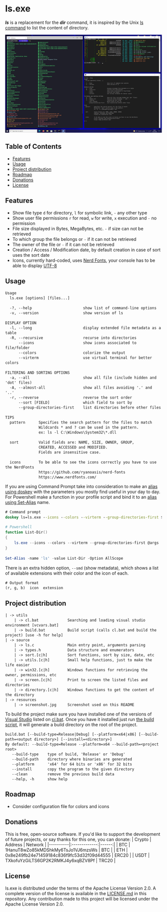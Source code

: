 
# ls.exe

_**ls**_ is a replacement for the _**dir**_ command, it is inspired by the Unix [ls command](https://en.wikipedia.org/wiki/Ls) to list the content of directory.

![Screenshots of ls](resources/screenshot.jpg)

## Table of Contents
- [Features](#features)
- [Usage](#usage)
- [Project distribution](#project-distribution)
- [Roadmap](#roadmap)
- [Donations](#donations)
- [License](#license)

## Features
* Show file type `d` for directory, `l` for symbolic link, `-` any other type
* Show user file permissions `r` for read, `w` for write, `x` execution and `-` no permission
* File size displayed in Bytes, MegaBytes, etc. `-` if size can not be retrieved
* To which group the file belongs or `-` if it can not be retrieved
* The owner of the file or `-` if it can not be retrieved
* Creation / Access / Modification date, by default creation in case of sort uses the sort date
* Icons, currently hard-coded, uses [Nerd Fonts](https://github.com/ryanoasis/nerd-fonts), your console has to be able to display [UTF-8](https://en.wikipedia.org/wiki/UTF-8)

## Usage
```
Usage
  ls.exe [options] [files...]

  -?, --help                       show list of command-line options
  -v, --version                    show version of ls

DISPLAY OPTION
  -l, --long                       display extended file metadata as a table
  -R, --recursive                  recurse into directories
      --icons                      show icons associated to file/folder
      --colors                     colorize the output
      --virterm                    use virtual terminal for better colors

FILTERING AND SORTING OPTIONS
  -a, --all                        show all file (include hidden and 'dot' files)
  -A, --almost-all                 show all files avoiding '.' and '..'
  -r, --reverse                    reverse the sort order
      --sort [FIELD]               which field to sort by
      --group-directories-first    list directories before other files

TIPS
  pattern      Specifies the search pattern for the files to match
               Wildcards * and ? can be used in the pattern.
               ex: ls -l C:\Windows\System32\*.dll

  sort         Valid fields are: NAME, SIZE, OWNER, GROUP,
               CREATED, ACCESSED and MODIFIED.
               Fields are insensitive case.

  icons        To be able to see the icons correctly you have to use the NerdFonts
               https://github.com/ryanoasis/nerd-fonts
               https://www.nerdfonts.com/
```

If you are using Command Prompt take into consideration to make an [alias using doskey](https://docs.microsoft.com/en-us/windows-server/administration/windows-commands/doskey) with the parameters you mostly find useful in your day to day. For Powershell make a function in your profile script and bind it to an [alias using Set-Alias](https://docs.microsoft.com/en-us/powershell/module/microsoft.powershell.utility/set-alias?view=powershell-7.2) name.

```bat
# Command prompt
doskey ls=ls.exe --icons --colors --virterm --group-directories-first $*
```

```powershell
# Powershell
function List-Dir()
{
    ls.exe --icons --colors --virterm --group-directories-first @args
}

Set-Alias -name 'ls' -value List-Dir -Option AllScope
```

There is an extra hidden option, `--smd` (show metadata), which shows a list of available extensions with their color and the icon of each.

```shell
# Output format
(r, g, b)  icon  extension
```

## Project distribution
```
| -> utils
    | -> cl.bat             Searching and loading visual studio environment [vcvars.bat]
    | -> build.bat          Build script (calls cl.bat and build the project) [use -h for help]
| -> source
    | -> ls.c               Main entry point, arguments parsing
    | -> types.h            Data structure and enumerators
    | -> sort.[c|h]         Sort functions, sort by size, date, etc
    | -> utils.[c|h]        Small help functions, just to make the life easier
    | -> win32.[c|h]        Windows functions for retrieving the owner, permissions, etc
    | -> screen.[c|h]       Print to screen the listed files and directories
    | -> directory.[c|h]    Windows functions to get the content of the directory
| -> resources
    | -> screenshot.jpg     Screenshot used on this README
```

To build the project make sure you have installed one of the versions of [Visual Studio](https://visualstudio.microsoft.com) listed on [cl.bat](utils/cl.bat). Once you have it installed just run [the build script](utils/build.bat), it will generate a build directory on the root of the project.

```
build.bat [--build-type=Release|Debug] [--platform=x64|x86] [--build-path=<output directory>] [--install=<directory>]
By default: --build-type=Release --platform=x64 --build-path=<project root>
   --build-type    type of build, 'Release' or 'Debug'
   --build-path    directory where binaries are generated
   --platform      'x64' for 64 bits or 'x86' for 32 bits
   --install       copy the program to the given directory
   --clean         remove the previous build data
   --help, -h      show help
```

## Roadmap
* Consider configuration file for colors and icons

## Donations
This is free, open-source software. If you'd like to support the development of future projects, or say thanks for this one, you can donate:
| Crypto | Address | Network |
|----------|:-------------:|------:|
| BTC | 1HanuT8wZo85kMDShkMy6TsJo1VJ6mzsWs | BTC |
| ETH | 0x8e249fb24e71459184c836f9fc53d32f09d44555 | ERC20 |
| USDT | TXkofuYzGiLTS6GP2K2RMKJ4y6xqBZV8Pf | TRC20 |

## License
ls.exe is distributed under the terms of the Apache License Version 2.0. A complete version of the license is available in the [LICENSE.md](LICENSE.md) in this repository. Any contribution made to this project will be licensed under the Apache License Version 2.0.
